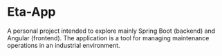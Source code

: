 # Eta-App
A personal project intended to explore mainly Spring Boot (backend) and Angular (frontend). The application is a tool for managing maintenance operations in an industrial environment. 

